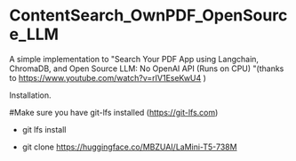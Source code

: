# ContentSearch_OwnPDF_OpenSource_LLM

A simple implementation to "Search Your PDF App using Langchain, ChromaDB, and Open Source LLM: No OpenAI API (Runs on CPU) "(thanks to https://www.youtube.com/watch?v=rIV1EseKwU4 )


Installation.

#Make sure you have git-lfs installed (https://git-lfs.com)

* git lfs install

* git clone https://huggingface.co/MBZUAI/LaMini-T5-738M

